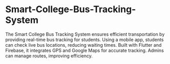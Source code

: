 # Smart-College-Bus-Tracking-System
The Smart College Bus Tracking System ensures efficient transportation by providing real-time bus tracking for students. Using a mobile app, students can check live bus locations, reducing waiting times. Built with Flutter and Firebase, it integrates GPS and Google Maps for accurate tracking. Admins can manage routes, improving efficiency.
